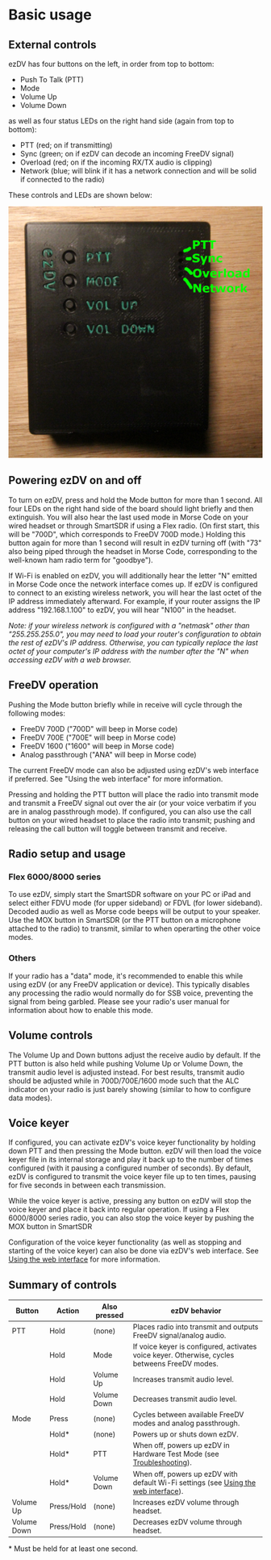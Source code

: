 # Basic usage

## External controls

ezDV has four buttons on the left, in order from top to bottom:

* Push To Talk (PTT)
* Mode
* Volume Up
* Volume Down

as well as four status LEDs on the right hand side (again from top to bottom):

* PTT (red; on if transmitting)
* Sync (green; on if ezDV can decode an incoming FreeDV signal)
* Overload (red; on if the incoming RX/TX audio is clipping)
* Network (blue; will blink if it has a network connection and will be solid if connected to the radio)

These controls and LEDs are shown below:

![ezDV button and LED locations](images/3-button-and-led-locations.jpg)

## Powering ezDV on and off

To turn on ezDV, press and hold the Mode button for more than 1 second. All four LEDs on the right hand side
of the board should light briefly and then extinguish. You will also hear the last used
mode in Morse Code on your wired headset or through SmartSDR if using a Flex radio. (On first start, this
will be "700D", which corresponds to FreeDV 700D mode.) Holding this button again for more than 1 second will result
in ezDV turning off (with "73" also being piped through the headset in Morse Code, corresponding to the 
well-known ham radio term for "goodbye").

If Wi-Fi is enabled on ezDV, you will additionally hear the letter "N" emitted in Morse Code
once the network interface comes up. If ezDV is configured to connect to an existing wireless
network, you will hear the last octet of the IP address immediately afterward. For example,
if your router assigns the IP address "192.168.1.100" to ezDV, you will hear "N100" in the headset.

*Note: if your wireless network is configured with a "netmask" other than "255.255.255.0", you may need to
load your router's configuration to obtain the rest of ezDV's IP address. Otherwise, you can typically replace
the last octet of your computer's IP address with the number after the "N" when accessing ezDV with
a web browser.*

## FreeDV operation

Pushing the Mode button briefly while in receive will cycle through the following modes:

* FreeDV 700D ("700D" will beep in Morse code)
* FreeDV 700E ("700E" will beep in Morse code)
* FreeDV 1600 ("1600" will beep in Morse code)
* Analog passthrough ("ANA" will beep in Morse code)

The current FreeDV mode can also be adjusted using ezDV's web interface if preferred. See 
"Using the web interface" for more information.

Pressing and holding the PTT button will place the radio into transmit mode and transmit
a FreeDV signal out over the air (or your voice verbatim if you are in analog passthrough mode). 
If configured, you can also use the call button on your wired headset to place the radio into transmit;
pushing and releasing the call button will toggle between transmit and receive.

## Radio setup and usage

### Flex 6000/8000 series

To use ezDV, simply start the SmartSDR software on your PC or iPad and select either FDVU mode (for upper sideband) 
or FDVL (for lower sideband). Decoded audio as well as Morse code beeps will be output to your speaker. Use the MOX
button in SmartSDR (or the PTT button on a microphone attached to the radio) to transmit, similar to when operarting 
the other voice modes.

### Others

If your radio has a "data" mode, it's recommended to enable this while using ezDV (or any FreeDV application
or device). This typically disables any processing the radio would normally do for SSB voice, preventing the 
signal from being garbled. Please see your radio's user manual for information about how to enable this mode.

## Volume controls

The Volume Up and Down buttons adjust the receive audio by default. If the PTT button is also held while
pushing Volume Up or Volume Down, the transmit audio level is adjusted instead. For best results, transmit 
audio should be adjusted while in 700D/700E/1600 mode such that the ALC indicator on your radio is just barely
showing (similar to how to configure data modes).

## Voice keyer

If configured, you can activate ezDV's voice keyer functionality by holding down PTT and then pressing the Mode
button. ezDV will then load the voice keyer file in its internal storage and play it back up to the number of
times configured (with it pausing a configured number of seconds). By default, ezDV is configured to transmit
the voice keyer file up to ten times, pausing for five seconds in between each transmission.

While the voice keyer is active, pressing any button on ezDV will stop the voice keyer and place it back into
regular operation. If using a Flex 6000/8000 series radio, you can also stop the voice keyer by pushing the MOX button
in SmartSDR

Configuration of the voice keyer functionality (as well as stopping and starting of the voice keyer) can also be 
done via ezDV's web interface. See [Using the web interface](#using-the-web-interface) for more information.

## Summary of controls

| Button      | Action     | Also pressed | ezDV behavior                                                                              |
|-------------|------------|--------------|--------------------------------------------------------------------------------------------|
| PTT         | Hold       | (none)       | Places radio into transmit and outputs FreeDV signal/analog audio.                         |
|             | Hold       | Mode         | If voice keyer is configured, activates voice keyer. Otherwise, cycles betweens FreeDV modes. |
|             | Hold       | Volume Up    | Increases transmit audio level.                                                            |
|             | Hold       | Volume Down  | Decreases transmit audio level.                                                            |
| Mode        | Press      | (none)       | Cycles between available FreeDV modes and analog passthrough.                              |
|             | Hold*      | (none)       | Powers up or shuts down ezDV.                                                              |
|             | Hold*      | PTT          | When off, powers up ezDV in Hardware Test Mode (see [Troubleshooting](#troubleshooting)).                      |
|             | Hold*      | Volume Down  | When off, powers up ezDV with default Wi-Fi settings (see [Using the web interface](#using-the-web-interface)).      |
| Volume Up   | Press/Hold | (none)       | Increases ezDV volume through headset.                                                     |
| Volume Down | Press/Hold | (none)       | Decreases ezDV volume through headset.                                                     |

\* Must be held for at least one second.
